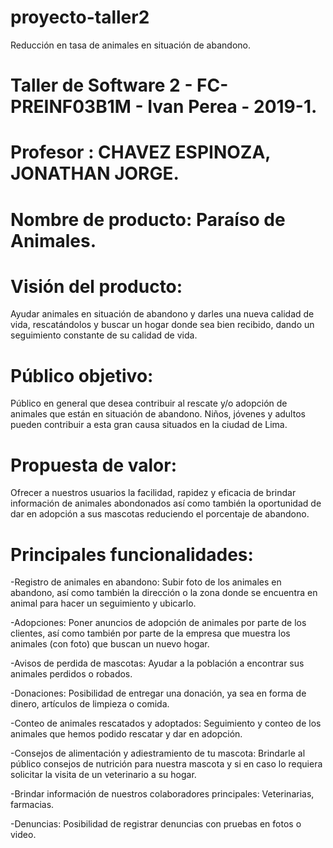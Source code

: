 # proyecto-taller2
Reducción en tasa de animales en situación de abandono.
# Taller de Software 2 - FC-PREINF03B1M - Ivan Perea - 2019-1.
# Profesor : CHAVEZ ESPINOZA, JONATHAN JORGE.

# Nombre de producto: Paraíso de Animales.

# Visión del producto:
Ayudar animales en situación de abandono y darles una nueva calidad de vida, rescatándolos y buscar un hogar donde sea bien recibido, dando un seguimiento constante de su calidad de vida.

# Público objetivo:
Público en general que desea contribuir al rescate y/o adopción de animales que están en situación de abandono. Niños, jóvenes y adultos pueden contribuir a esta gran causa situados en la ciudad de Lima.

# Propuesta de valor:
Ofrecer a nuestros usuarios la facilidad, rapidez y eficacia de brindar información de animales abondonados así como también la oportunidad de dar en adopción a sus mascotas reduciendo el porcentaje de abandono.

# Principales funcionalidades:
-Registro de animales en abandono: Subir foto de los animales en abandono, así como también la dirección o la zona donde se encuentra en animal para hacer un seguimiento y ubicarlo.

-Adopciones: Poner anuncios de adopción de animales por parte de los clientes, así como también por parte de la empresa que muestra los animales (con foto) que buscan un nuevo hogar.

-Avisos de perdida de mascotas: Ayudar a la población a encontrar sus animales perdidos o robados.

-Donaciones: Posibilidad de entregar una donación, ya sea en forma de dinero, artículos de limpieza o comida.

-Conteo de animales rescatados y adoptados: Seguimiento y conteo de los animales que hemos podido rescatar y dar en adopción.

-Consejos de alimentación y adiestramiento de tu mascota: Brindarle al público consejos de nutrición para nuestra mascota y si en caso lo requiera solicitar la visita de un veterinario a su hogar.

-Brindar información de nuestros colaboradores principales: Veterinarias, farmacias.

-Denuncias: Posibilidad de registrar denuncias con pruebas en fotos o video.
